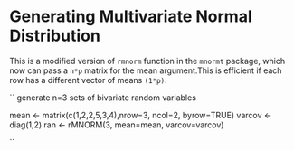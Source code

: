 # Generating Multivariate Normal Distribution
This is a modified version of ``rmnorm`` function in the ``mnormt`` package, which now can pass a ``n*p`` matrix for the mean argument.This is efficient if each row has a different vector of means ``(1*p)``.

``
generate n=3 sets of bivariate random variables

mean <- matrix(c(1,2,2,5,3,4),nrow=3, ncol=2, byrow=TRUE)
varcov <- diag(1,2)
ran <- rMNORM(3, mean=mean, varcov=varcov)

``

